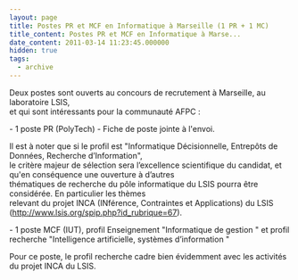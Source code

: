 ```yaml
---
layout: page
title: Postes PR et MCF en Informatique à Marseille (1 PR + 1 MC)
title_content: Postes PR et MCF en Informatique à Marse...
date_content: 2011-03-14 11:23:45.000000
hidden: true
tags:
  - archive
---
```

Deux postes sont ouverts au concours de recrutement à Marseille, au
laboratoire LSIS,  
et qui sont intéressants pour la communauté AFPC :  
  
\- 1 poste PR (PolyTech) - Fiche de poste jointe à l'envoi.  
  
Il est à noter que si le profil est "Informatique Décisionnelle, Entrepôts de
Données, Recherche d’Information",  
le critère majeur de sélection sera l’excellence scientifique du candidat, et
qu'en conséquence une ouverture à d’autres  
thématiques de recherche du pôle informatique du LSIS pourra être considérée.
En particulier les thèmes  
relevant du projet INCA (INférence, Contraintes et Applications) du LSIS
(<http://www.lsis.org/spip.php?id_rubrique=67>).  
  
\- 1 poste MCF (IUT), profil Enseignement "Informatique de gestion " et profil
recherche "Intelligence artificielle, systèmes d’information "  
  
Pour ce poste, le profil recherche cadre bien évidemment avec les activités du
projet INCA du LSIS.

